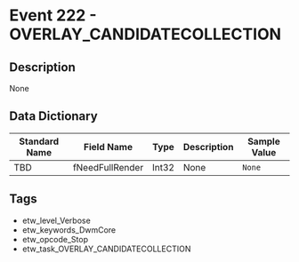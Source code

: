 # Event 222 - OVERLAY_CANDIDATECOLLECTION

## Description
None

## Data Dictionary
|Standard Name|Field Name|Type|Description|Sample Value|
|---|---|---|---|---|
|TBD|fNeedFullRender|Int32|None|`None`|

## Tags
* etw_level_Verbose
* etw_keywords_DwmCore
* etw_opcode_Stop
* etw_task_OVERLAY_CANDIDATECOLLECTION